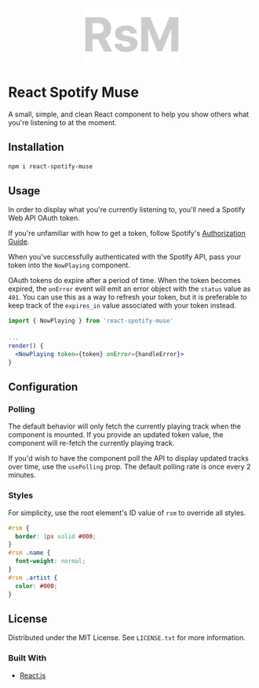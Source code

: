 <p align="center">
  <img src="img/title.svg" alt="react spotify muse" />
</p>

# React Spotify Muse

A small, simple, and clean React component to help you show others what you're listening to at the moment.

## Installation

```sh
npm i react-spotify-muse
```

## Usage

In order to display what you're currently listening to, you'll need a Spotify Web API OAuth token.

If you're unfamiliar with how to get a token, follow Spotify's [Authorization Guide](https://developer.spotify.com/documentation/general/guides/authorization/).

When you've successfully authenticated with the Spotify API, pass your token into the `NowPlaying` component.

OAuth tokens do expire after a period of time. When the token becomes expired, the `onError` event will emit an error object with the `status` value as `401`. You can use this as a way to refresh your token, but it is preferable to keep track of the `expires_in` value associated with your token instead.

```jsx
import { NowPlaying } from 'react-spotify-muse'

...
render() {
  <NowPlaying token={token} onError={handleError}>
}
```

## Configuration

### Polling

The default behavior will only fetch the currently playing track when the component is mounted. If you provide an updated token value, the component will re-fetch the currently playing track.

If you'd wish to have the component poll the API to display updated tracks over time, use the `usePolling` prop. The default polling rate is once every 2 minutes.

### Styles

For simplicity, use the root element's ID value of `rsm` to override all styles.

```css
#rsm {
  border: 1px solid #000;
}
#rsm .name {
  font-weight: normal;
}
#rsm .artist {
  color: #000;
}
```

## License

Distributed under the MIT License. See `LICENSE.txt` for more information.

### Built With

- [React.js](https://reactjs.org/)
